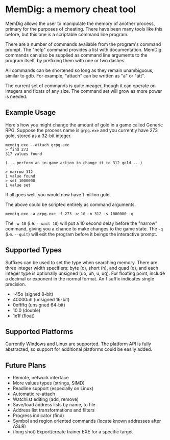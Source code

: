 # MemDig: a memory cheat tool

MemDig allows the user to manipulate the memory of another process,
primary for the purposes of cheating. There have been many tools like
this before, but this one is a scriptable command line program.

There are a number of commands available from the program's command
prompt. The "help" command provides a list with documentation. MemDig
commands can also be supplied as command line arguments to the program
itself, by prefixing them with one or two dashes.

All commands can be shortened so long as they remain unambiguous,
similar to gdb. For example, "attach" can be written as "a" or "att".

The current set of commands is quite meager, though it can operate on
integers and floats of any size. The command set will grow as more
power is needed.

## Example Usage

Here's how you might change the amount of gold in a game called
Generic RPG. Suppose the process name is `grpg.exe` and you currently
have 273 gold, stored as a 32-bit integer.

    memdig.exe --attach grpg.exe
    > find 273
    317 values found

    (... perform an in-game action to change it to 312 gold ...)

    > narrow 312
    1 value found
    > set 1000000
    1 value set

If all goes well, you would now have 1 million gold.

The above could be scripted entirely as command arguments.

    memdig.exe -a grpg.exe -f 273 -w 10 -n 312 -s 1000000 -q

The `-w 10` (i.e. `--wait 10`) will put a 10 second delay before the
"narrow" command, giving you a chance to make changes to the game
state. The `-q` (i.e. `--quit`) will exit the program before it beings
the interactive prompt.

## Supported Types

Suffixes can be used to set the type when searching memory. There are
three integer width specifiers: byte (o), short (h), and quad (q), and
each integer type is optionally unsigned (uo, uh, u, uq). For floating
point, include a decimal or exponent in the normal format. An f suffix
indicates single precision.

* -45o (signed 8-bit)
* 40000uh (unsigned 16-bit)
* 0xffffq (unsigned 64-bit)
* 10.0 (double)
* 1e1f (float)

## Supported Platforms

Currently Windows and Linux are supported. The platform API is fully
abstracted, so support for additional platforms could be easily added.

## Future Plans

* Remote, network interface
* More values types (strings, SIMD)
* Readline support (especially on Linux)
* Automatic re-attach
* Watchlist editing (add, remove)
* Save/load address lists by name, to file
* Address list transformations and filters
* Progress indicator (find)
* Symbol and region oriented commands (locate known addresses after ASLR)
* (long shot) Export/create trainer EXE for a specific target
